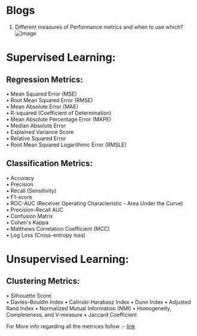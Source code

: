 # Blogs

1) Different measures of Performance metrics and when to use which?
   ![image](https://github.com/LetsDoIt298/Blogs/assets/90137904/042042ea-68c0-446d-b8ff-44dc8f608f60)



# Supervised Learning:
## Regression Metrics:
•	Mean Squared Error (MSE) <br>
•	Root Mean Squared Error (RMSE) <br>
•	Mean Absolute Error (MAE) <br>
•	R-squared (Coefficient of Determination) <br>
•	Mean Absolute Percentage Error (MAPE) <br>
•	Median Absolute Error <br>
•	Explained Variance Score <br>
•	Relative Squared Error <br>
•	Root Mean Squared Logarithmic Error (RMSLE)

## Classification Metrics:
•	Accuracy <br>
•	Precision <br>
•	Recall (Sensitivity) <br>
•	F1-score <br>
•	ROC-AUC (Receiver Operating Characteristic - Area Under the Curve) <br>
•	Precision-Recall AUC <br>
•	Confusion Matrix <br>
•	Cohen's Kappa <br>
•	Matthews Correlation Coefficient (MCC) <br>
•	Log Loss (Cross-entropy loss) <br>
# Unsupervised Learning:
## Clustering Metrics:
•	Silhouette Score <br>
•	Davies–Bouldin Index
•	Calinski-Harabasz Index
•	Dunn Index
•	Adjusted Rand Index
•	Normalized Mutual Information (NMI)
•	Homogeneity, Completeness, and V-measure
•	Jaccard Coefficient


For More info regarding all the metrices follow :-
[link](https://neptune.ai/blog/performance-metrics-in-machine-learning-complete-guide)
